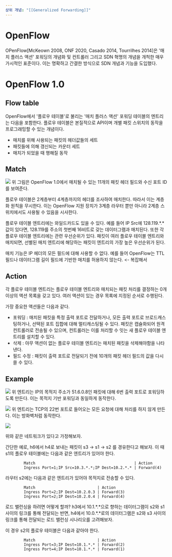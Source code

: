 ```yaml
---
상위 개념: "[[Generalized Forwarding]]"
---
```

# OpenFlow
OPenFlow\[McKeown 2008, ONF 2020, Casado 2014, Tourrilhes 2014]은 '매치 플러스 액션' 포워딩의 개념화 및 컨트롤러 그리고 SDN 혁명의 개념을 개척한 매우 가시적인 표준이다. 이는 명확하고 간결한 방식으로 SDN 개념과 기능을 도입했다.

# OpenFlow 1.0

## Flow table
OpenFlow에서 '플로우 테이블'로 불리는 '매치 플러스 액션' 포워딩 테이블의 엔트리는 다음을 포함한다. 플로우 테이블은 본질적으로 API이며 개별 패킷 스위치의 동작을 프로그래밍할 수 있는 개념이다.

* 매치를 위해 사용되는 패킷의 헤더값들의 세트
* 패킷들에 의해 갱신되는 카운터 세트
* 매치가 되었을 때 행해질 동작

## Match
![](https://i.imgur.com/K5BG9ua.png)
위 그림은 OpenFlow 1.0에서 매치될 수 있는 11개의 패킷 헤더 필드와 수신 포트 ID를 보여준다.

플로우 테이블은 2계층부터 4계층까지의 헤더를 조사하여 매치한다. 따라서 이는 계층화 원칙을 무시한다. 이는 OpenFlow 지원 장치가 3계층 라우터 뿐만 아니라 2계층 스위치에서도 사용될 수 있음을 시사한다.

플로우 테이블 엔트리에는 와일드카드도 있을 수 있다. 예를 들어 IP Src에 128.119.\*.\* 값이 있다면, 128.119를 주소의 첫번째 16비트로 갖는 데이터그램과 매치된다. 또한 각 플로우 테이블 엔트리에는 관련 우선순위가 있다. 패킷이 여러 플로우 테이블 엔트리와 매치되면, 선별된 매치 엔트리에 해당하는 패킷이 엔트리의 가장 높은 우선순위가 된다.

매치 기능은 IP 헤더의 모든 필드에 대해 사용할 수 없다. 예를 들어 OpenFlow는 TTL 필드나 데이터그램 길이 필드에 기반한 매치를 허용하지 않는다. <- 복잡해서

## Action
각 플로우 테이블 엔트리는 플로우 테이블 엔트리와 매치되는 패킷 처리를 결정하는 0개 이상의 액션 목록을 갖고 있다. 여러 액션이 있는 경우 목록에 지정된 순서로 수행된다.

가장 중요한 액션들은 다음과 같다.

* 포워딩 : 매치된 패킷을 특정 출력 포트로 전달하거나, 모든 출력 포트로 브로드캐스팅하거나, 선택된 포트 집합에 대해 멀티캐스팅될 수 있다. 패킷은 캡슐화되어 원격 컨트롤러로 전송될 수 있으며, 컨트롤러는 이를 처리할 수 잇는 새 플로우 테이블 엔트리를 설치할 수 있다.
* 삭제 : 아무 액션이 없는 플로우 테이블 엔트리는 매치된 패킷을 삭제해야함을 나타낸다.
* 필드 수정 : 패킷이 출력 포트로 전달되기 전에 10개의 패킷 헤더 필드의 값을 다시 쓸 수 있다.

## Example
![](https://i.imgur.com/yeQbKfi.png)
위 엔트리는 IP의 목적지 주소가 51.6.0.8인 패킷에 대해 6번 출력 포트로 포워딩하도록 만든다. 이는 목적지 기반 포워딩과 동일하게 동작한다.

![](https://i.imgur.com/dVHuuy4.png)
위 엔트리는 TCP의 22번 포트로 들어오는 모든 요청에 대해 처리를 하지 않게 만든다. 이는 방화벽처럼 동작한다.

![](https://i.imgur.com/C0BmPUv.png)

위와 같은 네트워크가 있다고 가정해보자.

간단한 예로, h6에서 h4로 보내는 패킷이 s3 -> s1 -> s2 를 경유한다고 해보자. 이 때 s1의 플로우 테이블에는 다음과 같은 엔트리가 있어야 한다.

			Match                                           | Action
			Ingress Port=1;IP Src=10.3.*.*;IP Dest=10.2.*.* | Forward(4) 

라우터 s2에는 다음과 같은 엔트리가 있어야 목적지로 전송할 수 있다.

			Match                           | Action
			Ingress Port=2;IP Dest=10.2.0.3 | Forward(3)
			Ingress Port=2;IP Dest=10.2.0.4 | Forward(4)

로드 밸런싱을 하려면 어떻게 할까? h3에서 10.1.\*.\*으로 향하는 데이터그램이 s2와 s1 사이의 링크를 통해 전달되는 반면, h4에서 10.0.\*.\*로의 데이터그램은 s2와 s3 사이의 링크를 통해 전달되는 로드 밸런싱 시나리오를 고려해보자. 

이 경우 s2의 플로우 테이블은 다음과 같아야 한다.

			Match                           | Action
			Ingress Port=3;IP Dest=10.1.*.* | Forward(2)
			Ingress Port=4;IP Dest=10.1.*.* | Forward(1)